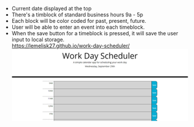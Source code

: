 * Current date displayed at the top
* There's a timblock of standard business hours 9a - 5p
* Each block will be color coded for past, present, future.
* User will be able to enter an event into each timeblock.
* When the save button for a timeblock is pressed, it will save the user input to local storage.  
https://lemelisk27.github.io/work-day-scheduler/
![site screenshot](.\assets\images\site-screenshot.png)